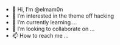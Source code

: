 - 👋 Hi, I’m @elmam0n
- 👀 I’m interested in the theme off hacking
- 🌱 I’m currently learning ...
- 💞️ I’m looking to collaborate on ...
- 📫 How to reach me ...

<!---
elmam0n/elmam0n is a ✨ special ✨ repository because its `README.md` (this file) appears on your GitHub profile.
You can click the Preview link to take a look at your changes.
--->
